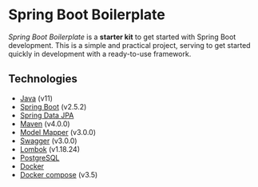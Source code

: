 # Spring Boot Boilerplate

*Spring Boot Boilerplate* is a **starter kit** to get started with Spring Boot development. This is a simple and
practical project, serving to get started quickly in development with a ready-to-use framework.

## Technologies

- [Java](https://devdocs.io/openjdk~11/) (v11)
- [Spring Boot](https://spring.io/projects/spring-boot) (v2.5.2)
- [Spring Data JPA](https://spring.io/projects/spring-data-jpa)
- [Maven](https://maven.apache.org/) (v4.0.0)
- [Model Mapper](http://modelmapper.org/) (v3.0.0)
- [Swagger](https://swagger.io/) (v3.0.0)
- [Lombok](https://projectlombok.org/) (v1.18.24)
- [PostgreSQL](https://www.postgresql.org/)
- [Docker](https://docs.docker.com/)
- [Docker compose](https://docs.docker.com/compose/) (v3.5)

